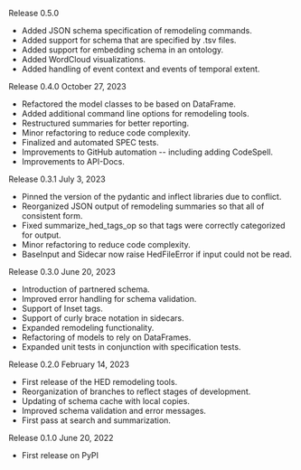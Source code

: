 Release 0.5.0
- Added JSON schema specification of remodeling commands.
- Added support for schema that are specified by .tsv files.
- Added support for embedding schema in an ontology.
- Added WordCloud visualizations.
- Added handling of event context and events of temporal extent.

Release 0.4.0 October 27, 2023
- Refactored the model classes to be based on DataFrame.
- Added additional command line options for remodeling tools.
- Restructured summaries for better reporting.
- Minor refactoring to reduce code complexity.
- Finalized and automated SPEC tests.
- Improvements to GitHub automation -- including adding CodeSpell.
- Improvements to API-Docs.

Release 0.3.1 July 3, 2023
- Pinned the version of the pydantic and inflect libraries due to conflict.
- Reorganized JSON output of remodeling summaries so that all of consistent form.
- Fixed summarize_hed_tags_op so that tags were correctly categorized for output.
- Minor refactoring to reduce code complexity.
- BaseInput and Sidecar now raise HedFileError if input could not be read.

Release 0.3.0 June 20, 2023
- Introduction of partnered schema.
- Improved error handling for schema validation.
- Support of Inset tags.
- Support of curly brace notation in sidecars.
- Expanded remodeling functionality.
- Refactoring of models to rely on DataFrames.
- Expanded unit tests in conjunction with specification tests.

Release 0.2.0 February 14, 2023
- First release of the HED remodeling tools.
- Reorganization of branches to reflect stages of development.
- Updating of schema cache with local copies.
- Improved schema validation and error messages.
- First pass at search and summarization.

Release 0.1.0  June 20, 2022
- First release on PyPI